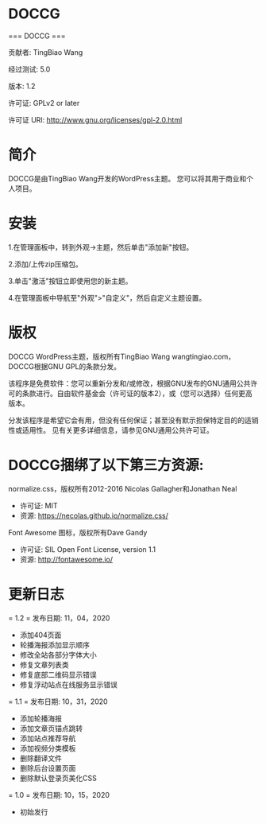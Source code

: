 ﻿# DOCCG
=== DOCCG ===

贡献者: TingBiao Wang

经过测试: 5.0

版本: 1.2

许可证: GPLv2 or later

许可证 URI: http://www.gnu.org/licenses/gpl-2.0.html

# 简介

DOCCG是由TingBiao Wang开发的WordPress主题。 您可以将其用于商业和个人项目。

# 安装

1.在管理面板中，转到外观->主题，然后单击"添加新"按钮。

2.添加/上传zip压缩包。

3.单击"激活"按钮立即使用您的新主题。

4.在管理面板中导航至"外观">"自定义"，然后自定义主题设置。

# 版权

DOCCG WordPress主题，版权所有TingBiao Wang wangtingiao.com，DOCCG根据GNU GPL的条款分发。

该程序是免费软件：您可以重新分发和/或修改，根据GNU发布的GNU通用公共许可的条款进行。自由软件基金会（许可证的版本2），或（您可以选择）任何更高版本。

分发该程序是希望它会有用，但没有任何保证；甚至没有默示担保特定目的的适销性或适用性。 见有关更多详细信息，请参见GNU通用公共许可证。

# DOCCG捆绑了以下第三方资源:

normalize.css，版权所有2012-2016 Nicolas Gallagher和Jonathan Neal
* 许可证: MIT
* 资源: https://necolas.github.io/normalize.css/

Font Awesome 图标，版权所有Dave Gandy
* 许可证: SIL Open Font License, version 1.1
* 资源: http://fontawesome.io/

# 更新日志

= 1.2 =
发布日期: 11，04，2020

* 添加404页面
* 轮播海报添加显示顺序
* 修改全站各部分字体大小
* 修复文章列表类
* 修复底部二维码显示错误
* 修复浮动站点在线服务显示错误

= 1.1 =
发布日期: 10，31，2020

* 添加轮播海报
* 添加文章页锚点跳转
* 添加站点推荐导航
* 添加视频分类模板
* 删除翻译文件
* 删除后台设置页面
* 删除默认登录页美化CSS

= 1.0 =
发布日期: 10，15，2020

* 初始发行

